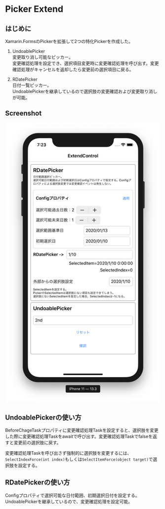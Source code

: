# Picker Extend

## はじめに

Xamarin.FormsのPickerを拡張して2つの特化Pickerを作成した。

1. UndoablePicker<br/>
変更取り消し可能なピッカー。<br/>
変更確認処理を設定でき、選択項目変更時に変更確認処理を呼び出す。変更確認処理がキャンセルを返却したら変更前の選択項目に戻る。

1. RDatePicker<br/>
日付一覧ピッカー。<br/>
UndoablePickerを継承しているので選択肢の変更確認および変更取り消しが可能。

## Screenshot

![スクリーンショット](image/screenshot01.png)

## UndoablePickerの使い方

BeforeChageTaskプロパティに変更確認処理Taskを設定すると、選択肢を変更した際に変更確認処理Taskをawaitで呼び出す。変更確認処理Taskでfalseを返すと変更前の選択肢に戻す。

変更確認処理Taskを呼び出さず強制的に選択肢を変更するには、```SelectIndexForce(int index)```もしくは```SelectItemForce(object target)```で選択肢を設定する。

## RDatePickerの使い方

Configプロパティで選択可能な日付範囲、初期選択日付を設定する。
UndoablePickerを継承しているので、変更確認処理を設定可能。

